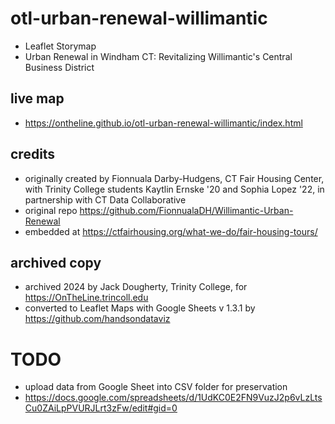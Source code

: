 # otl-urban-renewal-willimantic
- Leaflet Storymap
- Urban Renewal in Windham CT: Revitalizing Willimantic's Central Business District

## live map
- https://ontheline.github.io/otl-urban-renewal-willimantic/index.html

## credits
- originally created by Fionnuala Darby-Hudgens, CT Fair Housing Center, with Trinity College students Kaytlin Ernske '20 and Sophia Lopez '22, in partnership with CT Data Collaborative
- original repo https://github.com/FionnualaDH/Willimantic-Urban-Renewal
- embedded at https://ctfairhousing.org/what-we-do/fair-housing-tours/

## archived copy
- archived 2024 by Jack Dougherty, Trinity College, for https://OnTheLine.trincoll.edu
- converted to Leaflet Maps with Google Sheets v 1.3.1 by https://github.com/handsondataviz

# TODO
- upload data from Google Sheet into CSV folder for preservation
- https://docs.google.com/spreadsheets/d/1UdKC0E2FN9VuzJ2p6vLzLtsCu0ZAiLpPVURJLrt3zFw/edit#gid=0
